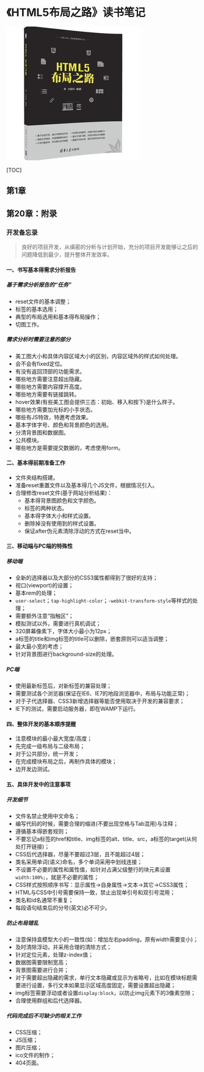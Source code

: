 # 《HTML5布局之路》读书笔记

![9787302466840](../../static/img/9787302466840.jpg)

[TOC]

## 第1章

## 第20章：附录

### 开发备忘录

> 良好的项目开发，从缜密的分析与计划开始，充分的项目开发能够让之后的问题降低到最少，提升整体开发效率。

#### 一、书写基本得需求分析报告

##### 基于需求分析报告的“任务”

- reset文件的基本调整；
- 标签的基本选用；
- 典型的布局选用和基本得布局操作；
- 切图工作。

##### 需求分析时需要注意的部分

- 美工图大小和具体内容区域大小的区别，内容区域外的样式如何处理。
- 会不会有fixed定位。
- 有没有返回顶部的功能需求。
- 哪些地方需要注意超出隐藏。
- 哪些地方需要内容撑开高度。
- 哪些地方需要有链接跳转。
- hover效果(有些美工图会提供三态：初始、移入和按下)是什么样子。
- 哪些地方需要加光标的小手状态。
- 哪些有JS特效，特邀考虑效果。
- 基本字体字号、颜色和背景颜色的选用。
- 分清背景图和数据图。
- 公共模块。
- 哪些地方是需要提交数据的，考虑使用form。

#### 二、基本得前期准备工作

- 文件夹结构搭建。
- 准备reset重置文件以及基本得几个JS文件，根据情况引入。
- 合理修改reset文件(基于网站分析结果)：
  - 基本得背景图颜色和文字颜色。
  - 标签的两种状态。
  - 基本得字体大小和样式设置。
  - 删除掉没有使用到的样式设置。
  - 保证after伪元素清除浮动的方式在reset当中。

#### 三、移动端与PC端的特殊性

##### 移动端

 - 全新的选择器以及大部分的CSS3属性都得到了很好的支持；
 - 视口(viewport)的设置；
 - 基本rem的处理；
 - `user-select`；`tap-highlight-color`；`-webkit-transform-style`等样式的处理；
 - 需要额外注意“指触区”；
 - 模拟测试以外，需要进行真机调试；
 - 320屏幕像素下，字体大小最小为12px；
 - a标签的title和img标签的title可以删除，嵌套原则可以适当调整；
 - 最大最小宽的考虑；
 - 针对背景图进行background-size的处理。

##### PC端

- 使用最新标签后，对新标签的兼容处理；
- 需要测试各个浏览器(保证在IE6、IE7的地段浏览器中，布局与功能正常)；
- 对于子代选择器、CSS3新增选择器等能否使用取决于开发的兼容要求；
- IE下的测试，需要启动服务器，即在WAMP下运行。

#### 四、整体开发的基本顺序提醒

- 注意模块的最小最大宽度/高度；
- 先完成一级布局与二级布局；
- 对于公共部分，统一开发；
- 在完成模块布局之后，再制作具体的模块；
- 边开发边测试。

#### 五、具体开发中的注意事项

##### 开发细节

- 文件名禁止使用中文命名；
- 编写代码的时候，需要合理的缩进(不要出现空格与Tab混用)与注释；
- 遵循基本得嵌套规则；
- 不要忘记a标签的href和title、img标签的alt、title、src，a标签的target(从何处打开链接)；
- CSS后代选择器，尽量不要超过3层，且不能超过4层；
- 类名采用单词(语义)命名，多个单词采用中划线连接；
- 不设置不必要的属性和属性值，如针对占满父级整行的块元素设置`width:100%;`，就是不必要的属性；
- CSS样式按照顺序书写：显示属性->自身属性->文本->其它->CSS3属性；
- HTML与CSS中引号需要保持一致，禁止出现单引号和双引号混用；
- 类名和id名通常不重复；
- 每段语句结束后的分号(英文)必不可少。

##### 防止布局错乱

- 注意保持盒模型大小的一致性(如：增加左右padding，原有width需要变小)；
- 及时清除浮动，并采用合理的清除方式；
- 针对定位元素，处理z-index值；
- 数据图需要限制宽高；
- 背景图需要进行合并；
- 对于需要超出隐藏的需求，单行文本隐藏或显示为省略号，比如在模块标题需要进行设置，多行文本如果显示区域高度固定，需要设置超出隐藏；
- img标签需要浮动或者设置`display:block`，以防止img元素下的3像素空隙；
- 合理使用群组和后代选择器。

##### 代码完成后不可缺少的相关工作

- CSS压缩；
- JS压缩；
- 图片压缩；
- ico文件的制作；
- 404页面。